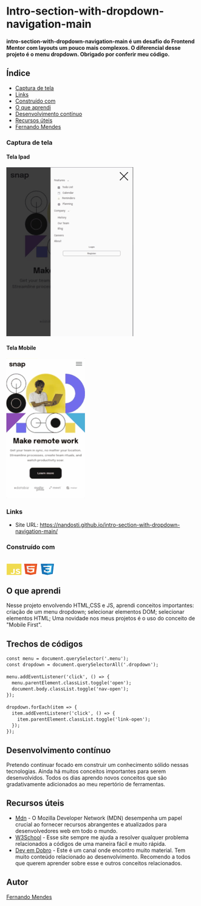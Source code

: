 # Intro-section-with-dropdown-navigation-main

#### intro-section-with-dropdown-navigation-main é um desafio do Frontend Mentor com layouts um pouco mais complexos. O diferencial desse projeto é o menu dropdown. Obrigado por conferir meu código.

## Índice

- [Captura de tela](#captura-de-tela)
- [Links](#links)
- [Construído com](#construído-com)
- [O que aprendi](#o-que-aprendi)
- [Desenvolvimento contínuo](#desenvolvimento-contínuo)
- [Recursos úteis](#recursos-úteis)
- [Fernando Mendes](#autor)

### Captura de tela

<!-- #### Tela Desktop

<img src="./src/images/desktop.gif" alt="Tela desktop exibindo funcionalidades"> -->

#### Tela Ipad

<img src="./src/images/ipad.gif" alt="Tela tablet exibindo funcionalidades">

#### Tela Mobile

<img src="./src/images/mobile.gif" alt="Exibindo responsividade no mobile">

### Links

- Site URL: https://nandosti.github.io/intro-section-with-dropdown-navigation-main/

### Construído com

<div style="display: inline_block"><br>
  <img align="center" alt="Js" height="30" width="40" src="https://raw.githubusercontent.com/devicons/devicon/master/icons/javascript/javascript-plain.svg">
  <img align="center" alt="HTML" height="30" width="40" src="https://raw.githubusercontent.com/devicons/devicon/master/icons/html5/html5-original.svg">
  <img align="center" alt="CSS" height="30" width="40" src="https://raw.githubusercontent.com/devicons/devicon/master/icons/css3/css3-original.svg">       
</div>

## O que aprendi

Nesse projeto envolvendo HTML,CSS e JS, aprendi conceitos importantes: criação de um menu dropdown; selecionar elementos DOM; selecionar elementos HTML; Uma novidade nos meus projetos é o uso do conceito de "Mobile First".

## Trechos de códigos

```
const menu = document.querySelector('.menu');
const dropdown = document.querySelectorAll('.dropdown');

menu.addEventListener('click', () => {
  menu.parentElement.classList.toggle('open');
  document.body.classList.toggle('nav-open');
});

dropdown.forEach(item => {
  item.addEventListener('click', () => {
    item.parentElement.classList.toggle('link-open');
  });
});

```

## Desenvolvimento contínuo

Pretendo continuar focado em construir um conhecimento sólido nessas tecnologias. Ainda há muitos conceitos importantes para serem desenvolvidos. Todos os dias aprendo novos conceitos que são gradativamente adicionados ao meu repertório de ferramentas.

## Recursos úteis
- [Mdn](https://developer.mozilla.org/en-US/) - O Mozilla Developer Network (MDN) desempenha um papel crucial ao fornecer recursos abrangentes e atualizados para desenvolvedores web em todo o mundo.
- [W3School](https://www.w3schools.com/css/default.asp) - Esse site sempre me ajuda a resolver qualquer problema relacionados a códigos de uma maneira fácil e muito rápida.
- [Dev em Dobro](https://www.youtube.com/@DevemDobro) - Este é um canal onde encontro muito material. Tem muito conteúdo relacionado ao desenvolvimento. Recomendo a todos que querem aprender sobre esse e outros conceitos relacionados.

## Autor

[Fernando Mendes](https://www.linkedin.com/in/fernandomendesti/)

